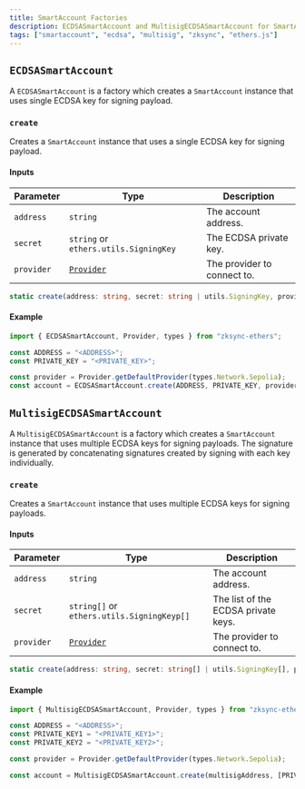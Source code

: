 ```yaml
---
title: SmartAccount Factories
description: ECDSASmartAccount and MultisigECDSASmartAccount for SmartAccount.
tags: ["smartaccount", "ecdsa", "multisig", "zksync", "ethers.js"]
---
```


## `ECDSASmartAccount`

A `ECDSASmartAccount` is a factory which creates a `SmartAccount` instance
that uses single ECDSA key for signing payload.

### `create`

Creates a `SmartAccount` instance that uses a single ECDSA key for signing payload.

#### Inputs

| Parameter  | Type                                  | Description                 |
| ---------- | ------------------------------------- | --------------------------- |
| `address`  | `string`                              | The account address.        |
| `secret`   | `string` or `ethers.utils.SigningKey` | The ECDSA private key.      |
| `provider` | [`Provider`](/js/ethers/api/v5/providers/provider) | The provider to connect to. |

```ts
static create(address: string, secret: string | utils.SigningKey, provider: Provider): SmartAccount
```

#### Example

```ts
import { ECDSASmartAccount, Provider, types } from "zksync-ethers";

const ADDRESS = "<ADDRESS>";
const PRIVATE_KEY = "<PRIVATE_KEY>";

const provider = Provider.getDefaultProvider(types.Network.Sepolia);
const account = ECDSASmartAccount.create(ADDRESS, PRIVATE_KEY, provider);
```

## `MultisigECDSASmartAccount`

A `MultisigECDSASmartAccount` is a factory which creates a `SmartAccount` instance
that uses multiple ECDSA keys for signing payloads.
The signature is generated by concatenating signatures created by signing with each key individually.

### `create`

Creates a `SmartAccount` instance that uses multiple ECDSA keys for signing payloads.

#### Inputs

| Parameter  | Type                                       | Description                         |
| ---------- | ------------------------------------------ | ----------------------------------- |
| `address`  | `string`                                   | The account address.                |
| `secret`   | `string[]` or `ethers.utils.SigningKeyp[]` | The list of the ECDSA private keys. |
| `provider` | [`Provider`](/js/ethers/api/v5/providers/provider)      | The provider to connect to.         |

```ts
static create(address: string, secret: string[] | utils.SigningKey[], provider: Provider): SmartAccount
```

#### Example

```ts
import { MultisigECDSASmartAccount, Provider, types } from "zksync-ethers";

const ADDRESS = "<ADDRESS>";
const PRIVATE_KEY1 = "<PRIVATE_KEY1>";
const PRIVATE_KEY2 = "<PRIVATE_KEY2>";

const provider = Provider.getDefaultProvider(types.Network.Sepolia);

const account = MultisigECDSASmartAccount.create(multisigAddress, [PRIVATE_KEY1, PRIVATE_KEY2], provider);
```
